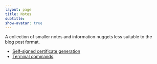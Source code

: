 ```yaml
---
layout: page
title: Notes
subtitle: 
show-avatar: true
---
```


A collection of smaller notes and information nuggets less suitable to the blog post format.

- [Self-signed certificate generation](./self-signed-certificates)
- [Terminal commands](./terminal-commands)
